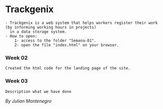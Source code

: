 # Trackgenix
    - Trackgenix is a web system that helps workers register their work (by informing working hours in projects) 
      in a data storage system.
    - How to open:
        1- access to the folder "Semana-01".
        2- open the file "index.html" on your browser.

### Week 02
    Created the html code for the landing page of the site.
### Week 03
    Description what we have done
_By Julian Montenegro_
